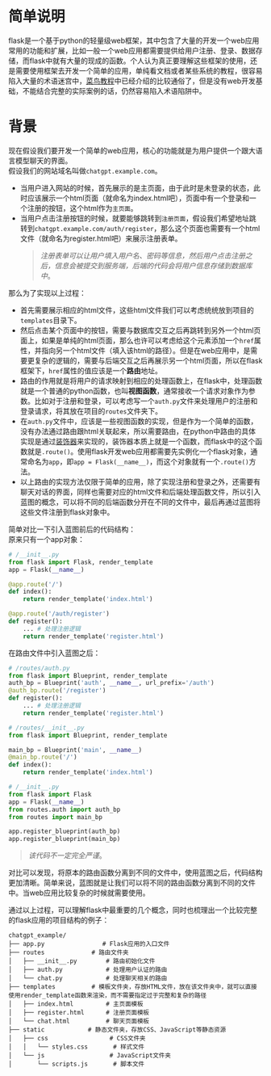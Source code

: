 # 简单说明
flask是一个基于python的轻量级web框架，其中包含了大量的开发一个web应用常用的功能和扩展，比如一般一个web应用都需要提供给用户注册、登录、数据存储，而flask中就有大量的现成的函数。个人认为真正要理解这些框架的使用，还是需要使用框架去开发一个简单的应用，单纯看文档或者某些系统的教程，很容易陷入大量的术语迷宫中，[菜鸟教程](https://www.runoob.com/flask/flask-tutorial.html)中已经介绍的比较通俗了，但是没有web开发基础，不能结合完整的实际案例的话，仍然容易陷入术语陷阱中。  

# 背景
现在假设我们要开发一个简单的web应用，核心的功能就是为用户提供一个跟大语言模型聊天的界面。  
假设我们的网站域名叫做`chatgpt.example.com`。
- 当用户进入网站的时候，首先展示的是主页面，由于此时是未登录的状态，此时应该展示一个html页面（就命名为index.html吧），页面中有一个登录和一个注册的按钮，这个html作为`主页面`。  
- 当用户点击注册按钮的时候，就要能够跳转到`注册页面`，假设我们希望地址跳转到`chatgpt.example.com/auth/register`，那么这个页面也需要有一个html文件（就命名为register.html吧）来展示注册表单。
    > *注册表单可以让用户填入用户名、密码等信息，然后用户点击注册之后，信息会被提交到服务端，后端的代码会将用户信息存储到数据库中*。  


那么为了实现以上过程：
- 首先需要展示相应的html文件，这些html文件我们可以考虑统统放到项目的`templates`目录下。
- 然后点击某个页面中的按钮，需要与数据库交互之后再跳转到另外一个html页面上，如果是单纯的html页面，那么也许可以考虑给这个元素添加一个`href`属性，并指向另一个html文件（填入该html的路径）。但是在web应用中，是需要更复杂的逻辑的，需要与后端交互之后再展示另一个html页面，所以在flask框架下，`href`属性的值应该是一个**路由**地址。  
- 路由的作用就是将用户的请求映射到相应的处理函数上，在flask中，处理函数就是一个普通的python函数，也叫**视图函数**，通常接收一个请求对象作为参数。比如对于注册和登录，可以考虑写一个`auth.py`文件来处理用户的注册和登录请求，将其放在项目的`routes`文件夹下。  
- 在`auth.py`文件中，应该是一些视图函数的实现，但是作为一个简单的函数，没有办法通过路由跟html关联起来，所以需要路由，在python中路由的具体实现是通过[装饰器](/python/decorator.md)来实现的，装饰器本质上就是一个函数，而flask中的这个函数就是`.route()`。使用flask开发web应用都需要先实例化一个flask对象，通常命名为`app`，即`app = Flask(__name__)`，而这个对象就有一个`.route()`方法。  
- 以上路由的实现方法仅限于简单的应用，除了实现注册和登录之外，还需要有聊天对话的界面，同样也需要对应的html文件和后端处理函数文件，所以引入蓝图的概念，可以将不同的后端函数分开在不同的文件中，最后再通过蓝图将这些文件注册到flask对象中。  

简单对比一下引入蓝图前后的代码结构：    
原来只有一个app对象：  
```python 
# /__init__.py
from flask import Flask, render_template
app = Flask(__name__)

@app.route('/')
def index():
    return render_template('index.html')

@app.route('/auth/register')
def register():
    ... # 处理注册逻辑
    return render_template('register.html')
```
在路由文件中引入蓝图之后：  
```python
# /routes/auth.py
from flask import Blueprint, render_template
auth_bp = Blueprint('auth', __name__, url_prefix='/auth')
@auth_bp.route('/register')
def register():
    ... # 处理注册逻辑
    return render_template('register.html') 
```
```python
# /routes/__init__.py 
from flask import Blueprint, render_template

main_bp = Blueprint('main', __name__)
@main_bp.route('/')
def index():
    return render_template('index.html')
```
```python 
# /__init__.py
from flask import Flask
app = Flask(__name__)
from routes.auth import auth_bp
from routes import main_bp

app.register_blueprint(auth_bp)
app.register_blueprint(main_bp)
```
> *该代码不一定完全严谨*。  


对比可以发现，将原本的路由函数分离到不同的文件中，使用蓝图之后，代码结构更加清晰。简单来说，蓝图就是让我们可以将不同的路由函数分离到不同的文件中。当web应用比较复杂的时候就需要使用。  

通过以上过程，可以理解flask中最重要的几个概念，同时也梳理出一个比较完整的flask应用的项目结构的例子：
```plaintext
chatgpt_example/
├── app.py                # Flask应用的入口文件
├── routes             # 路由文件夹
│   ├── __init__.py        # 路由初始化文件
│   ├── auth.py            # 处理用户认证的路由
│   └── chat.py            # 处理聊天相关的路由
├── templates          # 模板文件夹，存放HTML文件，放在该文件夹中，就可以直接使用render_template函数来渲染，而不需要指定过于完整和复杂的路径
│   ├── index.html         # 主页面模板 
│   ├── register.html      # 注册页面模板
│   └── chat.html          # 聊天页面模板
├── static            # 静态文件夹，存放CSS、JavaScript等静态资源
│   ├── css                 # CSS文件夹 
│   │   └── styles.css       # 样式文件
│   └── js                  # JavaScript文件夹
│       └── scripts.js       # 脚本文件
```

